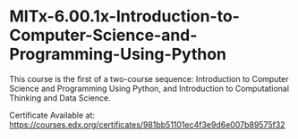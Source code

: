 # MITx-6.00.1x-Introduction-to-Computer-Science-and-Programming-Using-Python
This course is the first of a two-course sequence: Introduction to Computer Science and Programming Using Python, and Introduction to Computational Thinking and Data Science.

Certificate Available at: https://courses.edx.org/certificates/981bb51101ec4f3e9d6e007b89575f32
